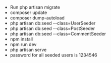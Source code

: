 - Run php artisan migrate
- composer update
- composer dump-autoload
- php artisan db:seed --class=UserSeeder
- php artisan db:seed --class=PostSeeder
-  php artisan db:seed --class=CommentSeeder
- npm install
- npm run dev
- php artisan serve
- password for all seeded users is 1234546